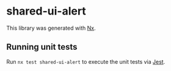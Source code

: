 # shared-ui-alert

This library was generated with [Nx](https://nx.dev).

## Running unit tests

Run `nx test shared-ui-alert` to execute the unit tests via [Jest](https://jestjs.io).
